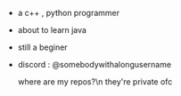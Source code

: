 - a c++ , python programmer
- about to learn java
- still a beginer
- discord : @somebodywithalongusername

  where are my repos?\n
  they're private ofc

<!---
zackpandora/zackpandora is a ✨ special ✨ repository because its `README.md` (this file) appears on your GitHub profile.
You can click the Preview link to take a look at your changes.
--->
